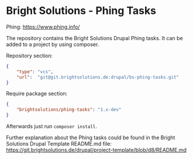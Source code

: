 # Bright Solutions - Phing Tasks

Phing: https://www.phing.info/

The repository contains the Bright Solutions Drupal Phing tasks.
It can be added to a project by using composer.

Repository section:

```JSON
{
    "type": "vcs",
    "url":  "git@git.brightsolutions.de:drupal/bs-phing-tasks.git"
}
```

Require package section:

```JSON
{
    "brightsolutions/phing-tasks": "1.x-dev"
}
```

Afterwards just run `composer install`.

Further explanation about the Phing tasks could be found in the Bright Solutions Drupal Template README.md file: https://git.brightsolutions.de/drupal/project-template/blob/d8/README.md
